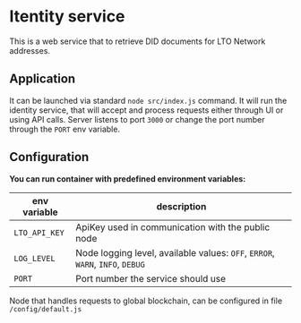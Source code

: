 # Itentity service

This is a web service that to retrieve DID documents for LTO Network addresses.

## Application

It can be launched via standard `node src/index.js` command. It will run the identity service, that will accept and process requests either through UI or using API calls. Server listens to port `3000` or change the port number through the `PORT` env variable.

## Configuration


**You can run container with predefined environment variables:**

|env variable   |description|
|---------------|-----------|
|`LTO_API_KEY`  | ApiKey used in communication with the public node |
|`LOG_LEVEL`    | Node logging level, available values: `OFF`, `ERROR`, `WARN`, `INFO`, `DEBUG` |
|`PORT`         | Port number the service should use |


Node that handles requests to global blockchain, can be configured in file `/config/default.js`
